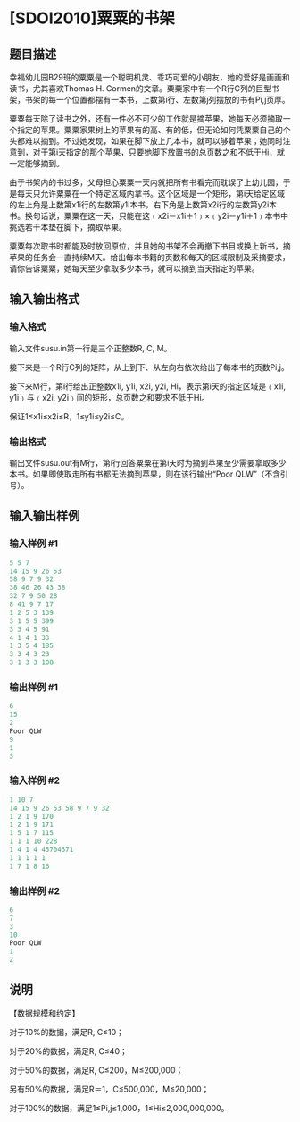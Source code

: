 # [SDOI2010]粟粟的书架

## 题目描述

幸福幼儿园B29班的粟粟是一个聪明机灵、乖巧可爱的小朋友，她的爱好是画画和读书，尤其喜欢Thomas H. Cormen的文章。粟粟家中有一个R行C列的巨型书架，书架的每一个位置都摆有一本书，上数第i行、左数第j列摆放的书有Pi,j页厚。

粟粟每天除了读书之外，还有一件必不可少的工作就是摘苹果，她每天必须摘取一个指定的苹果。粟粟家果树上的苹果有的高、有的低，但无论如何凭粟粟自己的个头都难以摘到。不过她发现，如果在脚下放上几本书，就可以够着苹果；她同时注意到，对于第i天指定的那个苹果，只要她脚下放置书的总页数之和不低于Hi，就一定能够摘到。

由于书架内的书过多，父母担心粟粟一天内就把所有书看完而耽误了上幼儿园，于是每天只允许粟粟在一个特定区域内拿书。这个区域是一个矩形，第i天给定区域的左上角是上数第x1i行的左数第y1i本书，右下角是上数第x2i行的左数第y2i本书。换句话说，粟粟在这一天，只能在这﹙x2i－x1i＋1﹚×﹙y2i－y1i＋1﹚本书中挑选若干本垫在脚下，摘取苹果。

粟粟每次取书时都能及时放回原位，并且她的书架不会再撤下书目或换上新书，摘苹果的任务会一直持续M天。给出每本书籍的页数和每天的区域限制及采摘要求，请你告诉粟粟，她每天至少拿取多少本书，就可以摘到当天指定的苹果。

## 输入输出格式

### 输入格式

输入文件susu.in第一行是三个正整数R, C, M。

接下来是一个R行C列的矩阵，从上到下、从左向右依次给出了每本书的页数Pi,j。

接下来M行，第i行给出正整数x1i, y1i, x2i, y2i, Hi，表示第i天的指定区域是﹙x1i, y1i﹚与﹙x2i, y2i﹚间的矩形，总页数之和要求不低于Hi。

保证1≤x1i≤x2i≤R，1≤y1i≤y2i≤C。

### 输出格式

输出文件susu.out有M行，第i行回答粟粟在第i天时为摘到苹果至少需要拿取多少本书。如果即使取走所有书都无法摘到苹果，则在该行输出“Poor QLW”（不含引号）。

## 输入输出样例

### 输入样例 #1

```cpp
5 5 7
14 15 9 26 53
58 9 7 9 32
38 46 26 43 38
32 7 9 50 28
8 41 9 7 17
1 2 5 3 139
3 1 5 5 399
3 3 4 5 91
4 1 4 1 33
1 3 5 4 185
3 3 4 3 23
3 1 3 3 108
```


### 输出样例 #1

```cpp
6
15
2
Poor QLW
9
1
3
```


### 输入样例 #2

```cpp
1 10 7
14 15 9 26 53 58 9 7 9 32
1 2 1 9 170
1 2 1 9 171
1 5 1 7 115
1 1 1 10 228
1 4 1 4 45704571
1 1 1 1 1
1 7 1 8 16
```


### 输出样例 #2

```cpp
6
7
3
10
Poor QLW
1
2
```


## 说明

【数据规模和约定】

对于10%的数据，满足R, C≤10；

对于20%的数据，满足R, C≤40；

对于50%的数据，满足R, C≤200，M≤200,000；

另有50%的数据，满足R＝1，C≤500,000，M≤20,000；

对于100%的数据，满足1≤Pi,j≤1,000，1≤Hi≤2,000,000,000。

